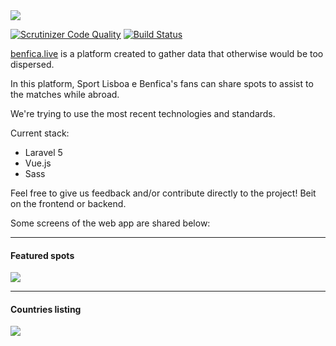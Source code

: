 <img src="https://i.imgur.com/T0Gc1LV.png">

[![Scrutinizer Code Quality](https://scrutinizer-ci.com/g/gdiasdasilva/benfica-live/badges/quality-score.png?b=develop)](https://scrutinizer-ci.com/g/gdiasdasilva/benfica-live/?branch=develop)
[![Build Status](https://scrutinizer-ci.com/g/gdiasdasilva/benfica-live/badges/build.png?b=develop)](https://scrutinizer-ci.com/g/gdiasdasilva/benfica-live/build-status/develop)

<a href="https://benfica.live" target="_blank">benfica.live</a> is a platform created to gather data that otherwise would be too dispersed.

In this platform, Sport Lisboa e Benfica's fans can share spots to assist to the matches while abroad.

We're trying to use the most recent technologies and standards.

Current stack:

* Laravel 5
* Vue.js
* Sass

Feel free to give us feedback and/or contribute directly to the project! Beit on the frontend or backend.

Some screens of the web app are shared below:

---

#### Featured spots

<img src="https://i.imgur.com/JotSZxR.png"/>

---

#### Countries listing

<img src="https://i.imgur.com/KjXHnC4.png"/>
